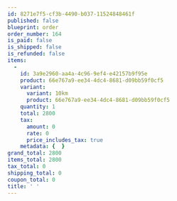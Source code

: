 ```yaml
---
id: 8271e7f5-cf3b-4490-b037-11524848461f
published: false
blueprint: order
order_number: 164
is_paid: false
is_shipped: false
is_refunded: false
items:
  -
    id: 3a9e2960-aa4a-4c96-9ef4-e42157b9f95e
    product: 66e767a9-ee34-4dc4-8681-d09bb59f0cf5
    variant:
      variant: 10km
      product: 66e767a9-ee34-4dc4-8681-d09bb59f0cf5
    quantity: 1
    total: 2800
    tax:
      amount: 0
      rate: 0
      price_includes_tax: true
    metadata: {  }
grand_total: 2800
items_total: 2800
tax_total: 0
shipping_total: 0
coupon_total: 0
title: ' '
---
```

